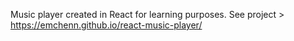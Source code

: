 Music player created in React for learning purposes.
See project > https://emchenn.github.io/react-music-player/
